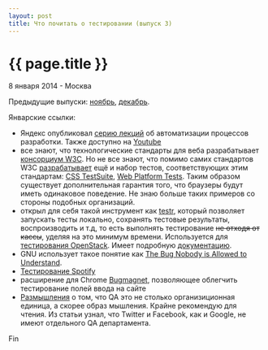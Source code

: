 ```yaml
---
layout: post
title: Что почитать о тестировании (выпуск 3)
---
```


{{ page.title }}
================

<p class="meta">8 января 2014 - Москва</p>

Предыдущие выпуски: [ноябрь](http://blog.bronevichok.ru/2014/10/14/links.html), [декабрь](http://blog.bronevichok.ru/2014/12/14/links.html).

Январские ссылки:

- Яндекс опубликовал [серию лекций](https://academy.yandex.ru/events/autoschool/spb-2014/) об автоматизации процессов разработки. Также доступно на [Youtube](https://www.youtube.com/playlist?list=PLJMRN_6MT0JYItlUeor7YRa0r6-lI8MMR)
- все знают, что технологические стандарты для веба разрабатывает
[консорциум W3C](http://www.w3.org/). Но не все знают, что помимо
самих стандартов W3C [разрабатывает](http://testthewebforward.org/) ещё и набор тестов, соответствующих этим стандартам:
[CSS TestSuite](https://github.com/w3c/csswg-test), [Web Platform Tests](https://github.com/w3c/web-platform-tests).
Таким образом существует дополнительная гарантия того, что браузеры будут иметь
одинаковое поведение. Не знаю больше таких примеров со стороны подобных организаций.
-  открыл для себя такой инструмент как [testr](https://launchpad.net/testrepository),
который позволяет запускать тесты локально, сохранять тестовые результаты,
воспроизводить и т.д, то есть выполнять тестирование <s>не отходя от кассы</s>,
уделяя на это минимум времени. Используется для [тестирования OpenStack](https://wiki.openstack.org/wiki/Testr).
Имеет подробную [документацию](https://testrepository.readthedocs.org/en/latest/).
- GNU использует такое понятие как [The Bug Nobody is Allowed to Understand](https://www.gnu.org/philosophy/bug-nobody-allowed-to-understand.html).
- [Тестирование Spotify](http://oredev.org/2014/sessions/testing-in-continuous-deployment)
- расширение для Chrome [Bugmagnet](https://github.com/gojko/bugmagnet), позволяющее облегчить тестирование полей ввода
на сайте
- [Размышления](http://randsinrepose.com/archives/the-qa-mindset/) о том, что QA это не столько организиционная единица,
а скорее образ мышления. Крайне рекомендую для чтения. Из статьи узнал, что Twitter и Facebook, как и Google,
не имеют отдельного QA департамента.

Fin
